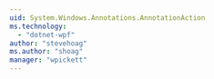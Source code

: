 ```yaml
---
uid: System.Windows.Annotations.AnnotationAction
ms.technology: 
  - "dotnet-wpf"
author: "stevehoag"
ms.author: "shoag"
manager: "wpickett"
---
```

